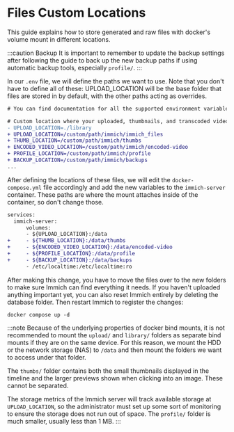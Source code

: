 # Files Custom Locations

This guide explains how to store generated and raw files with docker's volume mount in different locations.

:::caution Backup
It is important to remember to update the backup settings after following the guide to back up the new backup paths if using automatic backup tools, especially `profile/`.
:::

In our `.env` file, we will define the paths we want to use. Note that you don't have to define all of these: UPLOAD_LOCATION will be the base folder that files are stored in by default, with the other paths acting as overrides.

```diff title=".env"
# You can find documentation for all the supported environment variables [here](/docs/install/environment-variables)

# Custom location where your uploaded, thumbnails, and transcoded video files are stored
- UPLOAD_LOCATION=./library
+ UPLOAD_LOCATION=/custom/path/immich/immich_files
+ THUMB_LOCATION=/custom/path/immich/thumbs
+ ENCODED_VIDEO_LOCATION=/custom/path/immich/encoded-video
+ PROFILE_LOCATION=/custom/path/immich/profile
+ BACKUP_LOCATION=/custom/path/immich/backups
...
```

After defining the locations of these files, we will edit the `docker-compose.yml` file accordingly and add the new variables to the `immich-server` container. These paths are where the mount attaches inside of the container, so don't change those.

```diff title="docker-compose.yml"
services:
  immich-server:
      volumes:
      - ${UPLOAD_LOCATION}:/data
+     - ${THUMB_LOCATION}:/data/thumbs
+     - ${ENCODED_VIDEO_LOCATION}:/data/encoded-video
+     - ${PROFILE_LOCATION}:/data/profile
+     - ${BACKUP_LOCATION}:/data/backups
      - /etc/localtime:/etc/localtime:ro
```

After making this change, you have to move the files over to the new folders to make sure Immich can find everything it needs. If you haven't uploaded anything important yet, you can also reset Immich entirely by deleting the database folder.
Then restart Immich to register the changes:

```
docker compose up -d
```

:::note
Because of the underlying properties of docker bind mounts, it is not recommended to mount the `upload/` and `library/` folders as separate bind mounts if they are on the same device.
For this reason, we mount the HDD or the network storage (NAS) to `/data` and then mount the folders we want to access under that folder.

The `thumbs/` folder contains both the small thumbnails displayed in the timeline and the larger previews shown when clicking into an image. These cannot be separated.

The storage metrics of the Immich server will track available storage at `UPLOAD_LOCATION`, so the administrator must set up some sort of monitoring to ensure the storage does not run out of space. The `profile/` folder is much smaller, usually less than 1 MB.
:::
